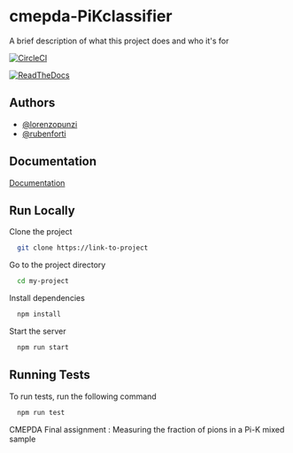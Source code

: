 # cmepda-PiKclassifier

A brief description of what this project does and who it's for

[![CircleCI](https://dl.circleci.com/status-badge/img/gh/LorenzoPunzi/cmepda-PiKclassifier/tree/main.svg?style=svg)](https://dl.circleci.com/status-badge/redirect/gh/LorenzoPunzi/cmepda-PiKclassifier/tree/main)

[![ReadTheDocs](https://readthedocs.org/projects/docs/badge/?version=latest)](https://cmepda-pikclassifier.readthedocs.io/en/latest/index.html)


## Authors

- [@lorenzopunzi](https://github.com/LorenzoPunzi)
- [@rubenforti](https://github.com/rubenforti)


## Documentation

[Documentation](https://cmepda-pikclassifier.readthedocs.io/en/latest/index.html)


## Run Locally

Clone the project

```bash
  git clone https://link-to-project
```

Go to the project directory

```bash
  cd my-project
```

Install dependencies

```bash
  npm install
```

Start the server

```bash
  npm run start
```


## Running Tests

To run tests, run the following command

```bash
  npm run test
```






CMEPDA Final assignment : Measuring the fraction of pions in a Pi-K mixed sample
